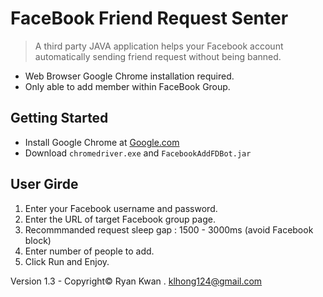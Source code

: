 # FaceBook Friend Request Senter
> A third party JAVA application helps your Facebook account automatically sending friend request without being banned.
* Web Browser Google Chrome installation required.
* Only able to add member within FaceBook Group.
## Getting Started
* Install Google Chrome at [Google.com](http://www.google.com/chrome/)
* Download `chromedriver.exe` and `FacebookAddFDBot.jar`
## User Girde

1. Enter your Facebook username and password.
1. Enter the URL of target Facebook group page.
1. Recommmanded request sleep gap : 1500 - 3000ms (avoid Facebook block)
1. Enter number of people to add.
1. Click Run and Enjoy.

Version 1.3 - Copyright© Ryan Kwan . klhong124@gmail.com

